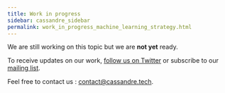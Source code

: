 ```yaml
---
title: Work in progress
sidebar: cassandre_sidebar
permalink: work_in_progress_machine_learning_strategy.html
---
```


We are still working on this topic but we are **not yet** ready.

To receive updates on our work, [follow us on Twitter](https://twitter.com/CassandreTech) or subscribe to our [mailing list](http://eepurl.com/gUGiMb).

Feel free to contact us : [contact@cassandre.tech](mailto:contact@cassandre.tech).
